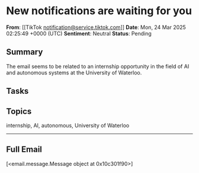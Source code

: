 # New notifications are waiting for you
**From**: [[TikTok <notification@service.tiktok.com>]]
**Date**: Mon, 24 Mar 2025 02:25:49 +0000 (UTC)
**Sentiment**: Neutral
**Status**: Pending

## Summary
The email seems to be related to an internship opportunity in the field of AI and autonomous systems at the University of Waterloo.

## Tasks

## Topics
internship, AI, autonomous, University of Waterloo

---

## Full Email
[<email.message.Message object at 0x10c301f90>]